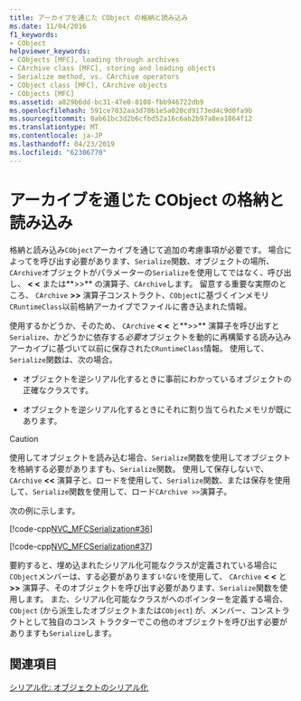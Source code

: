 ```yaml
---
title: アーカイブを通じた CObject の格納と読み込み
ms.date: 11/04/2016
f1_keywords:
- CObject
helpviewer_keywords:
- CObjects [MFC], loading through archives
- CArchive class [MFC], storing and loading objects
- Serialize method, vs. CArchive operators
- CObject class [MFC], CArchive objects
- CObjects [MFC]
ms.assetid: a829b6dd-bc31-47e0-8108-fbb946722db9
ms.openlocfilehash: 591ce7032aa3d70b1e5a020cd9173ed4c9d0fa9b
ms.sourcegitcommit: 0ab61bc3d2b6cfbd52a16c6ab2b97a8ea1864f12
ms.translationtype: MT
ms.contentlocale: ja-JP
ms.lasthandoff: 04/23/2019
ms.locfileid: "62306770"
---
```

# <a name="storing-and-loading-cobjects-via-an-archive"></a>アーカイブを通じた CObject の格納と読み込み

格納と読み込み`CObject`アーカイブを通じて追加の考慮事項が必要です。 場合によってを呼び出す必要があります、`Serialize`関数、オブジェクトの場所、`CArchive`オブジェクトがパラメーターの`Serialize`を使用してではなく、呼び出し、 **< \<** または**>>** の演算子、`CArchive`します。 留意する重要な実際のところ、 `CArchive` **>>** 演算子コンストラクト、`CObject`に基づくインメモリ`CRuntimeClass`以前格納アーカイブでファイルに書き込まれた情報。

使用するかどうか、そのため、 `CArchive` **< \<** と**>>** 演算子を呼び出すと`Serialize`、かどうかに依存する*必要*オブジェクトを動的に再構築する読み込みアーカイブに基づいて以前に保存された`CRuntimeClass`情報。 使用して、`Serialize`関数は、次の場合。

- オブジェクトを逆シリアル化するときに事前にわかっているオブジェクトの正確なクラスです。

- オブジェクトを逆シリアル化するときにそれに割り当てられたメモリが既にあります。

> [!CAUTION]
>  使用してオブジェクトを読み込む場合、`Serialize`関数を使用してオブジェクトを格納する必要がありますも、`Serialize`関数。 使用して保存しないで、 `CArchive` **<<** 演算子と、ロードを使用して、`Serialize`関数、または保存を使用して、`Serialize`関数を使用して、ロード`CArchive >>`演算子。

次の例に示します。

[!code-cpp[NVC_MFCSerialization#36](../mfc/codesnippet/cpp/storing-and-loading-cobjects-via-an-archive_1.h)]

[!code-cpp[NVC_MFCSerialization#37](../mfc/codesnippet/cpp/storing-and-loading-cobjects-via-an-archive_2.cpp)]

要約すると、埋め込まれたシリアル化可能なクラスが定義されている場合に`CObject`メンバーは、する必要があります*いない*を使用して、 `CArchive` **< \<** と **>>** 演算子、そのオブジェクトを呼び出す必要があります、`Serialize`関数を使用します。 また、シリアル化可能なクラスがへのポインターを定義する場合、 `CObject` (から派生したオブジェクトまたは`CObject`) が、メンバー、コンストラクトとして独自のコンス トラクターでこの他のオブジェクトを呼び出す必要がありますも`Serialize`します。

## <a name="see-also"></a>関連項目

[シリアル化: オブジェクトのシリアル化](../mfc/serialization-serializing-an-object.md)
